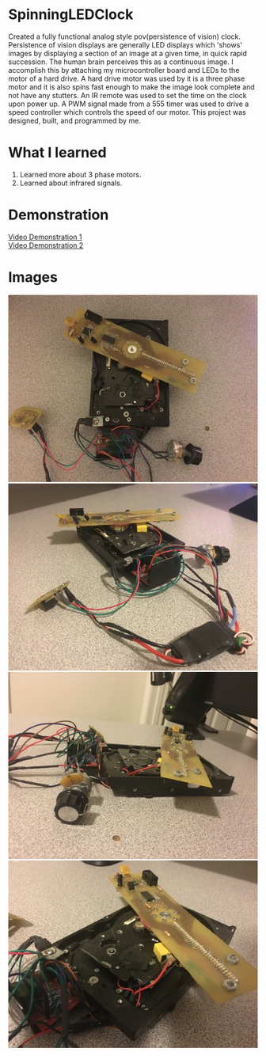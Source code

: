 # SpinningLEDClock #

Created a fully functional analog style pov(persistence of vision) clock. Persistence of vision displays are generally LED displays which 'shows' images by displaying a section of an image at a given time, in quick rapid succession. The human brain perceives this as a continuous image. I accomplish this by attaching my microcontroller board and LEDs to the motor of a hard drive. A hard drive motor was used by it is a three phase motor and it is also spins fast enough to make the image look complete and not have any stutters. An IR remote was used to set the time on the clock upon power up. A PWM signal made from a 555 timer was used to drive a speed controller which controls the speed of our motor. This project was designed, built, and programmed by me.

# What I learned #

1. Learned more about 3 phase motors.
2. Learned about infrared signals.

# Demonstration # 
[Video Demonstration 1](https://drive.google.com/file/d/1v3Be6J3bUKk0ls36GDCUN7odQP1oLxGW/view?usp=sharing)  
[Video Demonstration 2](https://drive.google.com/file/d/1yo18ABhjNDQR3-ks-yBfjAM5YF_fPyle/view?usp=sharing)

# Images #
![Alt text](images/image1.jpeg)
![Alt text](images/image2.jpeg)
![Alt text](images/image3.jpeg)
![Alt text](images/image4.jpeg)